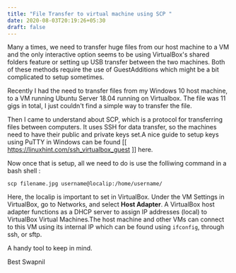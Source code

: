 ```yaml
---
title: "File Transfer to virtual machine using SCP "
date: 2020-08-03T20:19:26+05:30
draft: false
---
```


Many a times, we need to transfer huge files from our host machine to a VM and the only interactive option seems to be using VirtualBox's shared folders feature or setting up USB transfer between the two machines. Both of these methods require the use of GuestAdditions which might be a bit complicated to setup sometimes.

Recently I had the need to transfer files from my Windows 10 host machine, to a VM running Ubuntu Server 18.04 running on Virtualbox. The file was 11 gigs in total, I just couldn't find a simple way to transfer the file.

Then I came to understand about SCP, which is a protocol for transferring files between computers. It uses SSH for data transfer, so the machines need to have their public and private keys set.A nice guide to setup keys using PuTTY in Windows can be found [[ https://linuxhint.com/ssh_virtualbox_guest ]] here.

Now once that is setup, all we need to do is use the folliwing command in a bash shell : 

```scp filename.jpg username@localip:/home/username/ ```

Here, the localip is important to set in VirtualBox. Under the VM Settings in VirtualBox, go to Networks, and select **Host Adapter**. A VirtualBox host adapter functions as a DHCP server to assign IP addresses (local) to VirtualBox Virtual Machines.The host machine and other VMs can connect to this VM using its internal IP which can be found using `ifconfig`, through ssh, or sftp. 

A handy tool to keep in mind.

Best
Swapnil